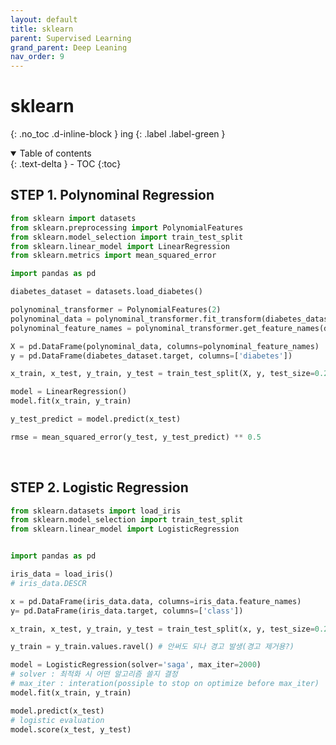 ```yaml
---
layout: default
title: sklearn
parent: Supervised Learning
grand_parent: Deep Leaning
nav_order: 9
---
```


# sklearn
{: .no_toc .d-inline-block }
ing
{: .label .label-green }
<details open markdown="block">
  <summary>
    Table of contents
  </summary>
  {: .text-delta }
- TOC
{:toc}
</details>

<!------------------------------------ STEP ------------------------------------>
## STEP 1. Polynominal Regression

```python
from sklearn import datasets
from sklearn.preprocessing import PolynomialFeatures
from sklearn.model_selection import train_test_split
from sklearn.linear_model import LinearRegression
from sklearn.metrics import mean_squared_error

import pandas as pd  

diabetes_dataset = datasets.load_diabetes()

polynominal_transformer = PolynomialFeatures(2)
polynominal_data = polynominal_transformer.fit_transform(diabetes_dataset.data)
polynominal_feature_names = polynominal_transformer.get_feature_names(diabetes_dataset.feature_names)

X = pd.DataFrame(polynominal_data, columns=polynominal_feature_names)
y = pd.DataFrame(diabetes_dataset.target, columns=['diabetes'])

x_train, x_test, y_train, y_test = train_test_split(X, y, test_size=0.2, random_state=5)

model = LinearRegression()
model.fit(x_train, y_train)

y_test_predict = model.predict(x_test)

rmse = mean_squared_error(y_test, y_test_predict) ** 0.5
```

<br>

<!------------------------------------ STEP ------------------------------------>
## STEP 2. Logistic Regression

```python
from sklearn.datasets import load_iris
from sklearn.model_selection import train_test_split
from sklearn.linear_model import LogisticRegression


import pandas as pd

iris_data = load_iris()
# iris_data.DESCR

x = pd.DataFrame(iris_data.data, columns=iris_data.feature_names)
y= pd.DataFrame(iris_data.target, columns=['class'])

x_train, x_test, y_train, y_test = train_test_split(x, y, test_size=0.2, random_state=5)

y_train = y_train.values.ravel() # 안써도 되나 경고 발생(경고 제거용?)

model = LogisticRegression(solver='saga', max_iter=2000)
# solver : 최적화 시 어떤 알고리즘 쓸지 결정
# max_iter : interation(possiple to stop on optimize before max_iter)
model.fit(x_train, y_train)

model.predict(x_test)
# logistic evaluation
model.score(x_test, y_test)
```
